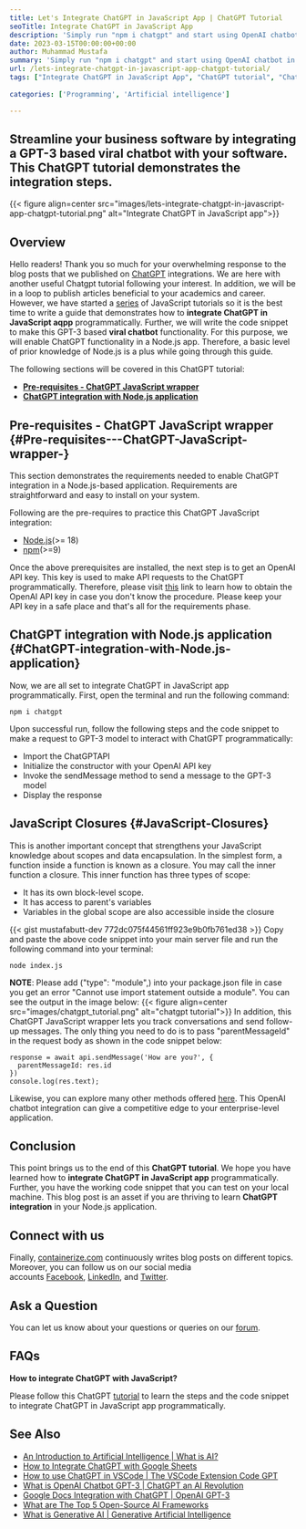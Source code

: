 ```yaml
---
title: Let's Integrate ChatGPT in JavaScript App | ChatGPT Tutorial
seoTitle: Integrate ChatGPT in JavaScript App
description: 'Simply run "npm i chatgpt" and start using OpenAI chatbot in your Node.js application. Follow this guide to learn how to integrate ChatGPT into JavaScript App.'
date: 2023-03-15T00:00:00+00:00
author: Muhammad Mustafa
summary: 'Simply run "npm i chatgpt" and start using OpenAI chatbot in your Node.js application. Follow this guide to learn how to integrate ChatGPT into JavaScript App.'
url: /lets-integrate-chatgpt-in-javascript-app-chatgpt-tutorial/
tags: ["Integrate ChatGPT in JavaScript App", "ChatGPT tutorial", "ChatGPT JavaScript", "ChatGPT integration", "OpenAI Chatbot"]
    
categories: ['Programming', 'Artificial intelligence']

---
```

## Streamline your business software by integrating a GPT-3 based viral chatbot with your software. This ChatGPT tutorial demonstrates the integration steps.

{{< figure align=center src="images/lets-integrate-chatgpt-in-javascript-app-chatgpt-tutorial.png" alt="Integrate ChatGPT in JavaScript app">}}
## Overview

Hello readers! Thank you so much for your overwhelming response to the blog posts that we published on [ChatGPT][1] integrations. We are here with another useful Chatgpt tutorial following your interest. In addition, we will be in a loop to publish articles beneficial to your academics and career. However, we have started a [series][20] of JavaScript tutorials so it is the best time to write a guide that demonstrates how to **integrate ChatGPT in JavaScript aqpp** programmatically. Further, we will write the code snippet to make this GPT-3 based **viral chatbot** functionality. For this purpose, we will enable ChatGPT functionality in a Node.js app. Therefore, a basic level of prior knowledge of Node.js is a plus while going through this guide. 

The following sections will be covered in this ChatGPT tutorial:

  * **[Pre-requisites - ChatGPT JavaScript wrapper][2]**
  * **[ChatGPT integration with Node.js application][3]**

## Pre-requisites - ChatGPT JavaScript wrapper {#Pre-requisites---ChatGPT-JavaScript-wrapper-}

This section demonstrates the requirements needed to enable ChatGPT integration in a Node.js-based application. Requirements are straightforward and easy to install on your system. 

Following are the pre-requires to practice this ChatGPT JavaScript integration:

 * [Node.js][4](>= 18)
 * [npm][5](>=9)

Once the above prerequisites are installed, the next step is to get an OpenAI API key. This key is used to make API requests to the ChatGPT programmatically. Therefore, please visit [this][6] link to learn how to obtain the OpenAI API key in case you don't know the procedure. 
Please keep your API key in a safe place and that's all for the requirements phase.

## ChatGPT integration with Node.js application {#ChatGPT-integration-with-Node.js-application}

Now, we are all set to integrate ChatGPT in JavaScript app programmatically. First, open the terminal and run the following command:

```
npm i chatgpt
```
Upon successful run, follow the following steps and the code snippet to make a request to GPT-3 model to interact with ChatGPT programmatically:

 * Import the ChatGPTAPI
 * Initialize the constructor with your OpenAI API key
 * Invoke the sendMessage method to send a message to the GPT-3 model
 * Display the response

## JavaScript Closures {#JavaScript-Closures}

This is another important concept that strengthens your JavaScript knowledge about scopes and data encapsulation. In the simplest form, a function inside a function is known as a closure. You may call the inner function a closure. This inner function has three types of scope:

 * It has its own block-level scope.
 * It has access to parent's variables
 * Variables in the global scope are also accessible inside the closure  

{{< gist mustafabutt-dev 772dc075f44561ff923e9b0fb761ed38 >}}
Copy and paste the above code snippet into your main server file and run the following command into your terminal:
```
node index.js
```
**NOTE**: Please add ("type": "module",) into your package.json file in case you get an error "Cannot use import statement outside a module".
You can see the output in the image below:
{{< figure align=center src="images/chatgpt_tutorial.png" alt="chatgpt tutorial">}}
In addition, this ChatGPT JavaScript wrapper lets you track conversations and send follow-up messages. The only thing you need to do is to pass "parentMessageId" in the request body as shown in the code snippet below:
```
response = await api.sendMessage('How are you?', {
  parentMessageId: res.id
})
console.log(res.text);
```
Likewise, you can explore many other methods offered [here][7]. This OpenAI chatbot integration can give a competitive edge to your enterprise-level application.
## Conclusion

This point brings us to the end of this **ChatGPT tutorial**. We hope you have learned how to **integrate ChatGPT in JavaScript app** programmatically. Further, you have the working code snippet that you can test on your local machine. This blog post is an asset if you are thriving to learn **ChatGPT integration** in your Node.js application.

## Connect with us

Finally, [containerize.com][8] continuously writes blog posts on different topics. Moreover, you can follow us on our social media accounts [Facebook][9], [LinkedIn][10], and [Twitter][11].
## Ask a Question

You can let us know about your questions or queries on our [forum][12].

## FAQs

**How to integrate ChatGPT with JavaScript?**

Please follow this ChatGPT [tutorial][2] to learn the steps and the code snippet to integrate ChatGPT in JavaScript app programmatically.

## See Also

  * [An Introduction to Artificial Intelligence | What is AI?][13]
  * [How to Integrate ChatGPT with Google Sheets][14]  
  * [How to use ChatGPT in VSCode | The VSCode Extension Code GPT][15]
  * [What is OpenAI Chatbot GPT-3 | ChatGPT an AI Revolution][16]
  * [Google Docs Integration with ChatGPT | OpenAI GPT-3][17]
  * [What are The Top 5 Open-Source AI Frameworks][18]
  * [What is Generative AI | Generative Artificial Intelligence][19]


 [1]: https://blog.containerize.com/categories/artificial-intelligence/
 [2]: #Pre-requisites---ChatGPT-JavaScript-wrapper-
 [3]: #ChatGPT-integration-with-Node.js-application
 [4]: https://nodejs.org/en/download/
 [5]: https://docs.npmjs.com/downloading-and-installing-node-js-and-npm
 [6]: https://blog.containerize.com/how-to-use-chatgpt-in-vscode-the-vscode-extension-codegpt/#Retrieve-OpenAI-API-Key-configure-CodeGPT-
 [7]: https://www.npmjs.com/package/chatgpt#intro
 [8]: https://www.containerize.com/
 [9]: https://web.facebook.com/containerize
 [10]: https://www.linkedin.com/company/containerize/
 [11]: https://twitter.com/containerize_co
 [12]: https://forum.containerize.com/
 [13]: https://blog.containerize.com/artificial-intelligence/an-introduction-to-artificial-intelligence-what-is-ai/
 [14]: https://blog.containerize.com/artificial-intelligence/integrate-chatgpt-with-google-sheets/
 [15]: https://blog.containerize.com/artificial-intelligence/how-to-use-chatgpt-in-vscode-the-vscode-extension-codegpt/
 [16]: https://blog.containerize.com/artificial-intelligence/what-is-openai-chatbot-gpt-3-chatgpt-an-ai-revolution/
 [17]: https://blog.containerize.com/artificial-intelligence/google-docs-integration-with-chatgpt/
 [18]: https://blog.containerize.com/artificial-intelligence/top-5-open-source-ai-frameworks/
 [19]: https://blog.containerize.com/artificial-intelligence/what-is-generative-ai-generative-artificial-intelligence/
 [20]: https://blog.containerize.com/categories/programming/
